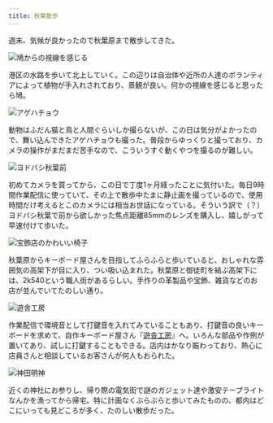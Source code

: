 ```yaml
---
title: 秋葉散歩
---
```

週末、気候が良かったので秋葉原まで散歩してきた。

![](https://lh6.googleusercontent.com/efHokYjuDaSyg1wxKuoCWTMPiWQa2LsXmKmCsUZ7ZHnr4r1a2tQwR6WFaDCQnv6oQPSX1_umbGZdCRoRvL-1kW-JMp9TcprKjMZ5ljNGue5P9NxbBNnqCyYbpGWiSeiuKM5qRD3ga3Cvwxsrhv69enI "鳩からの視線を感じる")

港区の水路を歩いて北上していく。この辺りは自治体や近所の人達のボランティアによって植物が手入れされており、景観が良い。何かの視線を感じると思ったら鳩。

![](https://lh5.googleusercontent.com/SNbXymQcrQa95CYwFwlKY5pB6jhhAzcV1YOO0483Qy-tBKRvwAaQLutvYXrW9Ooh9qKBdRUFGX5bHfcMxj6faRSuIU9JdAss8Dz8H22qfhF4FIqM6dOnBWipSDzWQt5dEqpTGuXM_qvXCWOGuW2Mn-4 "アゲハチョウ")

動物はふだん猫と鳥と人間ぐらいしか撮らないが、この日は気分がよかったので、舞い込んできたアゲハチョウも撮った。普段からゆっくりと撮っており、カメラの操作がまだまだ苦手なので、こういうすぐ動くやつを撮るのが難しい。

![](https://lh6.googleusercontent.com/LG5Cg05gmCsw-aTM_InAXlwQC5gyyIutTHZuFULCr0F9KVetlfTsRQxfVUU7GNY9osMBN8fw0-IqIFULrN-GYY4uOVt9SFlHpXNMH_w-LQx0xJfZ6PsE_TP_JRjcCbpy7WLBPLCinr8npWV6nvpEg1g "ヨドバシ秋葉前")

初めてカメラを買ってから、この日で丁度1ヶ月経ったことに気付いた。毎日9時間作業配信に使っていて、その上で散歩中たまに静止画を撮っているので、使用時間だけ考えるとこのカメラには相当お世話になっている。そういう訳で（？）ヨドバシ秋葉で前から欲しかった焦点距離85mmのレンズを購入し、嬉しがって早速付けて歩いた。

![](https://lh5.googleusercontent.com/ZgedouUsIB1WurqX5wVZ7yWZulWESywXmZ6gm1U9WnxOVbt91VjyjcHAsLzRKHzfndAhTxnnChxBxmFSkOim2-yXv0zETCHYSV4XdGmvBZlWt_CIi0ANGrYL_k-7jzfla7OnTZBrif1lt1D_et-WgRg "宝飾店のかわいい椅子")

秋葉原からキーボード屋さんを目指してふらふらと歩いていると、おしゃれな雰囲気の高架下が目に入り、つい吸い込まれた。秋葉原と御徒町を結ぶ高架下には、2k540という職人街があるらしい。手作りの革製品や宝飾、雑貨などのお店が並んでいてたのしい通り。

![](https://lh4.googleusercontent.com/YjYAgfnT6gSML6TuZixhXJqS4lj09Bb40muFMu0cdOkj77PSN8uWT5swEUKCxVb_xHgmVavv1q8z2BEJ3CrJGYEBPmnWfmWMAZFrU_e-_Cg2bkujzpVdAzMbVxz13HsL7yLARh1oUy-npuWECqP4mpM "遊舎工房")

作業配信で環境音として打鍵音を入れてみていることもあり、打鍵音の良いキーボードを求めて、自作キーボード屋さん『[遊舎工房](https://yushakobo.jp/)』へ。いろんな部品や作例が置いてあり、試しに打鍵することもできる。店内はかなり賑わっており、熱心に店員さんと相談しているお客さんが何人もおられた。

![](https://lh6.googleusercontent.com/0cqUGPQzkmaLkijWQKZpFbYO4FB0pykBCZcOtQu0hG0tVx718tH-8abUyX6m2wkpNAT8zNUoHmC2PdfdFdWhutc7VChl3AOAx0sIpnjsnnbmJU5GBCIeuUuZFXq-rNlEcNU_CjsXgOyXSEc-TTfCWjg "神田明神")

近くの神社にお参りし、帰り際の電気街で謎のガジェット達や激安テープライトなんかを漁ってから帰宅。特に計画なくぶらぶらと歩いてみたものの、都内はどこにいっても見どころが多く、たのしい散歩だった。
